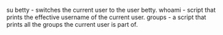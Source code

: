 su betty - switches the current user to the user betty.
whoami - script that prints the effective username of the current user.
groups - a script that prints all the groups the current user is part of.
